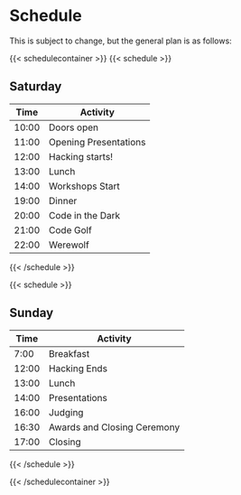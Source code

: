 # Schedule

This is subject to change, but the general plan is as follows:

{{< schedulecontainer >}}
{{< schedule >}}
## Saturday
Time  | Activity
----- | ----------------------- 
10:00 | Doors open
11:00 | Opening Presentations
12:00 | Hacking starts!
13:00 | Lunch
14:00 | Workshops Start
19:00 | Dinner
20:00 | Code in the Dark
21:00 | Code Golf
22:00 | Werewolf
{{< /schedule >}}


{{< schedule >}}
## Sunday
Time  | Activity
----- | --------------------------
7:00  | Breakfast
12:00 | Hacking Ends
13:00 | Lunch
14:00 | Presentations
16:00 | Judging
16:30 | Awards and Closing Ceremony
17:00 | Closing
{{< /schedule >}}

{{< /schedulecontainer >}}
